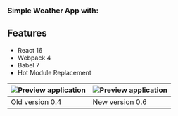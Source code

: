 ### Simple Weather App with:

## Features

* React 16
* Webpack 4
* Babel 7
* Hot Module Replacement

![Preview application](https://i.ibb.co/9t21Dxp/6.png "Weather screen") | ![Preview application](https://i.ibb.co/QvHVPkH/7.png "Weather screen")
----------------------------------------------------------------------- |-----------------------------------------------------------------------
Old version 0.4 | New version 0.6
